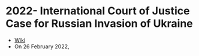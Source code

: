 # 2022- International Court of Justice Case for Russian Invasion of Ukraine
- [Wiki](https://en.wikipedia.org/wiki/Ukraine_v._Russian_Federation_(2022))
- On 26 February 2022,